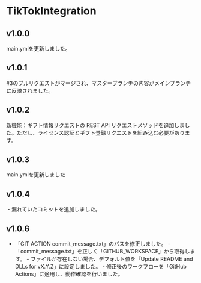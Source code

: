# TikTokIntegration
## v1.0.0

main.ymlを更新しました。 

## v1.0.1

#3のプルリクエストがマージされ、マスターブランチの内容がメインブランチに反映されました。 

## v1.0.2

新機能：ギフト情報リクエストの REST API リクエストメソッドを追加しました。ただし、ライセンス認証とギフト登録リクエストを組み込む必要があります。 

## v1.0.3

main.ymlを更新しました 

## v1.0.4

・漏れていたコミットを追加しました。 

## v1.0.6

- 「GIT ACTION commit_message.txt」のパスを修正しました。 - 「commit_message.txt」を正しく「GITHUB_WORKSPACE」から取得します。 - ファイルが存在しない場合、デフォルト値を「Update README and DLLs for vX.Y.Z」に設定しました。 - 修正後のワークフローを「GitHub Actions」に適用し、動作確認を行いました。 
